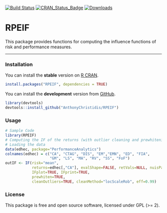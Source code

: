 
[![Build Status](https://travis-ci.org/AnthonyChristidis/RPEIF.svg?branch=master)](https://travis-ci.com/AnthonyChristidis/RPEIF) [![CRAN\_Status\_Badge](http://www.r-pkg.org/badges/version/RPEIF)](https://cran.r-project.org/package=RPEIF) [![Downloads](http://cranlogs.r-pkg.org/badges/RPEIF)](https://cran.r-project.org/package=RPEIF)

RPEIF
=====

This package provides functions for computing the influence functions of risk and performance measures.

------------------------------------------------------------------------

### Installation

You can install the **stable** version on [R CRAN](https://cran.r-project.org/package=RPEIF).

``` r
install.packages("RPEIF", dependencies = TRUE)
```

You can install the **development** version from [GitHub](https://github.com/AnthonyChristidis/RPEIF).

``` r
library(devtools)
devtools::install_github("AnthonyChristidis/RPEIF")
```

### Usage

``` r
# Sample Code
library(RPEIF)
# Computing the IF of the returns (with outlier cleaning and prewhitening)
# Loading the data
data(edhec, package="PerformanceAnalytics")
colnames(edhec) = c("CA", "CTAG", "DIS", "EM","EMN", "ED", "FIA",
                    "GM", "LS", "MA", "RV", "SS", "FoF")
outIF <- IF(risk="mean",
            returns=edhec[,"CA"], evalShape=FALSE, retVals=NULL, nuisPars=NULL,
            IFplot=TRUE, IFprint=TRUE,
            prewhiten=TRUE,
            cleanOutliers=TRUE, cleanMethod="locScaleRob", eff=0.99)
```

### License

This package is free and open source software, licensed under GPL (&gt;= 2).

